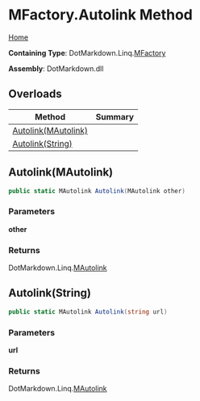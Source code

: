 <a name="_top"></a>

# MFactory\.Autolink Method

[Home](../../../../README.md#_top)

**Containing Type**: DotMarkdown\.Linq\.[MFactory](../README.md#_top)

**Assembly**: DotMarkdown\.dll

## Overloads

| Method | Summary |
| ------ | ------- |
| [Autolink(MAutolink)](#DotMarkdown_Linq_MFactory_Autolink_DotMarkdown_Linq_MAutolink_) | |
| [Autolink(String)](#DotMarkdown_Linq_MFactory_Autolink_System_String_) | |

## Autolink\(MAutolink\) <a name="DotMarkdown_Linq_MFactory_Autolink_DotMarkdown_Linq_MAutolink_"></a>

```csharp
public static MAutolink Autolink(MAutolink other)
```

### Parameters

**other**

### Returns

DotMarkdown\.Linq\.[MAutolink](../../MAutolink/README.md#_top)

## Autolink\(String\) <a name="DotMarkdown_Linq_MFactory_Autolink_System_String_"></a>

```csharp
public static MAutolink Autolink(string url)
```

### Parameters

**url**

### Returns

DotMarkdown\.Linq\.[MAutolink](../../MAutolink/README.md#_top)

